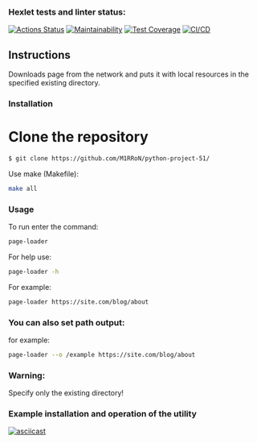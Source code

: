 ### Hexlet tests and linter status:
[![Actions Status](https://github.com/M1RRoN/python-project-51/workflows/hexlet-check/badge.svg)](https://github.com/M1RRoN/python-project-51/actions)
[![Maintainability](https://api.codeclimate.com/v1/badges/f2a044c7c180e8c11713/maintainability)](https://codeclimate.com/github/M1RRoN/python-project-51/maintainability)
[![Test Coverage](https://api.codeclimate.com/v1/badges/f2a044c7c180e8c11713/test_coverage)](https://codeclimate.com/github/M1RRoN/python-project-51/test_coverage)
[![CI/CD](https://github.com/M1RRoN/python-project-51/actions/workflows/CI_CHECK.yml/badge.svg)](https://github.com/M1RRoN/python-project-51/actions/workflows/CI_CHECK.yml)



## Instructions

Downloads page from the network and puts it with local resources in the specified existing directory.

### Installation

# Clone the repository


```bash
$ git clone https://github.com/M1RRoN/python-project-51/
```

Use make (Makefile):


```bash
make all
```


### Usage

To run enter the command:
```bash
page-loader
```
For help use: 
```bash
page-loader -h
```
For example:
```bash
page-loader https://site.com/blog/about
```
### You can also set path output:

for example: 
```bash
page-loader --o /example https://site.com/blog/about
```



### Warning:
Specify only the existing directory!


### Example installation and operation of the utility
[![asciicast](https://asciinema.org/a/qnUIAj57Nb1rL9XSH9SvBHtbp.svg)](https://asciinema.org/a/qnUIAj57Nb1rL9XSH9SvBHtbp)
